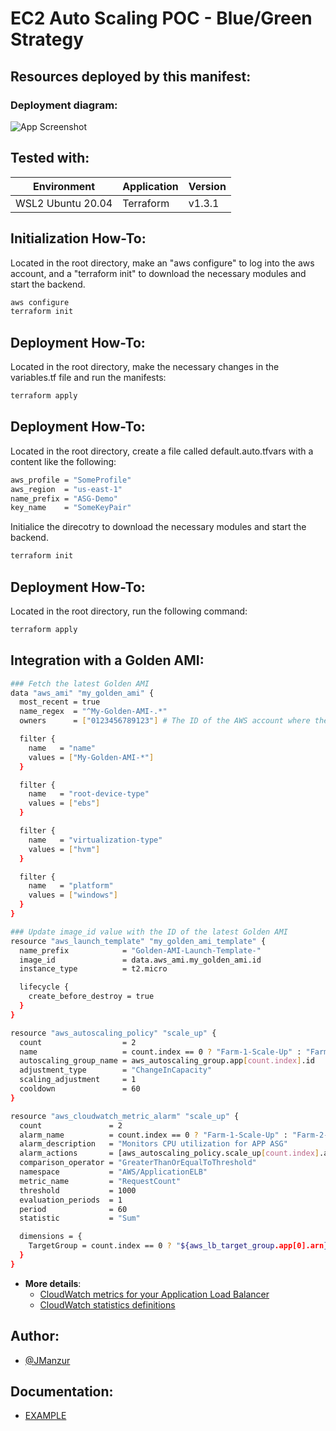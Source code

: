 
# EC2 Auto Scaling POC - Blue/Green Strategy  

## Resources deployed by this manifest:

### Deployment diagram:

![App Screenshot](images/placeholder.png)

## Tested with: 

| Environment | Application | Version  |
| ----------------- |-----------|---------|
| WSL2 Ubuntu 20.04 | Terraform | v1.3.1  |

## Initialization How-To:

Located in the root directory, make an "aws configure" to log into the aws account, and a "terraform init" to download the necessary modules and start the backend.

```bash
aws configure
terraform init
```

## Deployment How-To:

Located in the root directory, make the necessary changes in the variables.tf file and run the manifests:

```bash
terraform apply
```
## Deployment How-To:

Located in the root directory, create a file called default.auto.tfvars with a content like the following:

```bash
aws_profile = "SomeProfile"
aws_region  = "us-east-1"
name_prefix = "ASG-Demo"
key_name    = "SomeKeyPair"
```

Initialice the direcotry to download the necessary modules and start the backend.

```bash
terraform init
```

## Deployment How-To:

Located in the root directory, run the following command:

```bash
terraform apply
```
## Integration with a Golden AMI:

```bash
### Fetch the latest Golden AMI
data "aws_ami" "my_golden_ami" {
  most_recent = true
  name_regex  = "^My-Golden-AMI-.*"
  owners      = ["0123456789123"] # The ID of the AWS account where the AMI was created

  filter {
    name   = "name"
    values = ["My-Golden-AMI-*"]
  }

  filter {
    name   = "root-device-type"
    values = ["ebs"]
  }

  filter {
    name   = "virtualization-type"
    values = ["hvm"]
  }

  filter {
    name   = "platform"
    values = ["windows"]
  }
}

### Update image_id value with the ID of the latest Golden AMI
resource "aws_launch_template" "my_golden_ami_template" {
  name_prefix            = "Golden-AMI-Launch-Template-"
  image_id               = data.aws_ami.my_golden_ami.id
  instance_type          = t2.micro

  lifecycle {
    create_before_destroy = true
  }
}
```


```bash
resource "aws_autoscaling_policy" "scale_up" {
  count                  = 2
  name                   = count.index == 0 ? "Farm-1-Scale-Up" : "Farm-2-Scale-Up"
  autoscaling_group_name = aws_autoscaling_group.app[count.index].id
  adjustment_type        = "ChangeInCapacity"
  scaling_adjustment     = 1
  cooldown               = 60
}

resource "aws_cloudwatch_metric_alarm" "scale_up" {
  count               = 2
  alarm_name          = count.index == 0 ? "Farm-1-Scale-Up" : "Farm-2-Scale-Up"
  alarm_description   = "Monitors CPU utilization for APP ASG"
  alarm_actions       = [aws_autoscaling_policy.scale_up[count.index].arn]
  comparison_operator = "GreaterThanOrEqualToThreshold"
  namespace           = "AWS/ApplicationELB"
  metric_name         = "RequestCount"
  threshold           = 1000
  evaluation_periods  = 1
  period              = 60
  statistic           = "Sum"

  dimensions = {
    TargetGroup = count.index == 0 ? "${aws_lb_target_group.app[0].arn}" : ""${aws_lb_target_group.app[1].arn}""
  }
}

``` 
- **More details**:
  - [CloudWatch metrics for your Application Load Balancer](https://docs.aws.amazon.com/elasticloadbalancing/latest/application/load-balancer-cloudwatch-metrics.html)
  - [CloudWatch statistics definitions](https://docs.aws.amazon.com/AmazonCloudWatch/latest/monitoring/Statistics-definitions.html)

## Author:

- [@JManzur](https://jmanzur.com)

## Documentation:

- [EXAMPLE](URL)